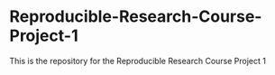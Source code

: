 # Reproducible-Research-Course-Project-1
This is the repository for the Reproducible Research Course Project 1
